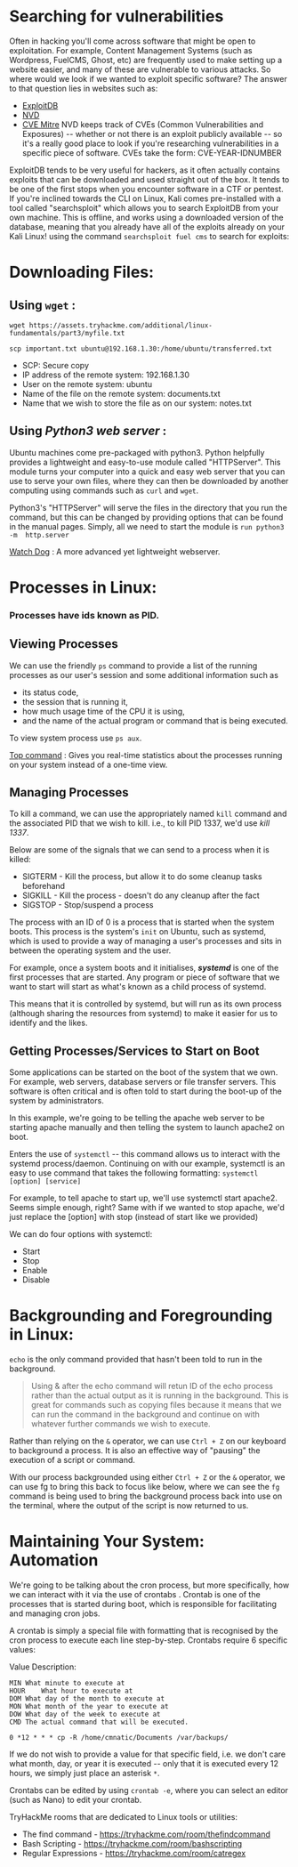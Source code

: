 # Searching for vulnerabilities

Often in hacking you'll come across software that might be open to exploitation. For example, Content Management Systems (such as Wordpress, FuelCMS, Ghost, etc) are frequently used to make setting up a website easier, and many of these are vulnerable to various attacks. So where would we look if we wanted to exploit specific software?
The answer to that question lies in websites such as:
-	[ExploitDB](https://www.exploit-db.com/)
-	[NVD](https://nvd.nist.gov/vuln/search)
-	[CVE Mitre](https://cve.mitre.org/)
NVD keeps track of CVEs (Common Vulnerabilities and Exposures) -- whether or not there is an exploit publicly available -- so it's a really good place to look if you're researching vulnerabilities in a specific piece of software. CVEs take the form: CVE-YEAR-IDNUMBER

ExploitDB tends to be very useful for hackers, as it often actually contains exploits that can be downloaded and used straight out of the box. It tends to be one of the first stops when you encounter software in a CTF or pentest.
If you're inclined towards the CLI on Linux, Kali comes pre-installed with a tool called "searchsploit" which allows you to search ExploitDB from your own machine. This is offline, and works using a downloaded version of the database, meaning that you already have all of the exploits already on your Kali Linux!
using the command `searchsploit fuel cms` to search for exploits:

# Downloading Files:

## Using `wget` :
`wget https://assets.tryhackme.com/additional/linux-fundamentals/part3/myfile.txt` 

`scp important.txt ubuntu@192.168.1.30:/home/ubuntu/transferred.txt`
- SCP: Secure copy
- IP address of the remote system: 192.168.1.30
- User on the remote system:	ubuntu
- Name of the file on the remote system:	documents.txt
- Name that we wish to store the file as on our system:	notes.txt

## Using **_Python3 web server_** :
Ubuntu machines come pre-packaged with python3. Python helpfully provides a lightweight and easy-to-use module called "HTTPServer". This module turns your computer into a quick and easy web server that you can use to serve your own files, where they can then be downloaded by another computing using commands such as `curl` and `wget`. 

Python3's "HTTPServer" will serve the files in the directory that you run the command, but this can be changed by providing options that can be found in the manual pages. Simply, all we need to start the module is 
`run python3 -m  http.server` 

 [Watch Dog](https://github.com/sc0tfree/updog) : A more advanced yet lightweight webserver. 

# Processes in Linux:
### Processes have ids known as PID.

## Viewing Processes

We can use the friendly `ps` command to provide a list of the running processes as our user's session and some additional information such as 
  - its status code, 
  - the session that is running it, 
  - how much usage time of the CPU it is using, 
  - and the name of the actual program or command that is being executed.

To view system process use `ps aux`.

[Top command](https://linuxhint.com/top_-command-_linux/) : Gives you real-time statistics about the processes running on your system instead of a one-time view.

## Managing Processes
To kill a command, we can use the appropriately named `kill` command and the associated PID that we wish to kill. i.e., to kill PID 1337, we'd use _kill 1337_.

Below are some of the signals that we can send to a process when it is killed:
  - SIGTERM - Kill the process, but allow it to do some cleanup tasks beforehand
  - SIGKILL - Kill the process - doesn't do any cleanup after the fact
  - SIGSTOP - Stop/suspend a process

The process with an ID of 0 is a process that is started when the system boots. 
This process is the system's `init` on Ubuntu, such as systemd, which is used to provide a way of managing a user's processes and sits in between the operating system and the user. 

For example, once a system boots and it initialises, **_systemd_** is one of the first processes that are started. Any program or piece of software that we want to start will start as what's known as a child process of systemd. 

This means that it is controlled by systemd, but will run as its own process (although sharing the resources from systemd) to make it easier for us to identify and the likes.

## Getting Processes/Services to Start on Boot

Some applications can be started on the boot of the system that we own. For example, web servers, database servers or file transfer servers. This software is often critical and is often told to start during the boot-up of the system by administrators.

In this example, we're going to be telling the apache web server to be starting apache manually and then telling the system to launch apache2 on boot.

Enters the use of `systemctl` -- this command allows us to interact with the systemd process/daemon. Continuing on with our example, systemctl is an easy to use command that takes the following formatting: `systemctl [option] [service]`

For example, to tell apache to start up, we'll use systemctl start apache2. Seems simple enough, right? Same with if we wanted to stop apache, we'd just replace the [option] with stop (instead of start like we provided)

We can do four options with systemctl:
 - Start
 - Stop
 - Enable
 - Disable

# Backgrounding and Foregrounding in Linux:
 `echo` is the only command provided that hasn't been told to run in the background.
 > Using & after the echo command will retun ID of the echo process rather than the actual output as it is running in the background.
 > This is great for commands such as copying files because it means that we can run the command in the background and continue on with whatever further commands we wish to execute.

Rather than relying on the `&` operator, we can use `Ctrl + Z` on our keyboard to background a process. It is also an effective way of "pausing" the execution of a script or command.

With our process backgrounded using either `Ctrl + Z` or the `&` operator, we can use fg to bring this back to focus like below, where we can see the `fg` command is being used to bring the background process back into use on the terminal, where the output of the script is now returned to us.

# Maintaining Your System: Automation

We're going to be talking about the cron process, but more specifically, how we can interact with it via the use of crontabs . Crontab is one of the processes that is started during boot, which is responsible for facilitating and managing cron jobs.

A crontab is simply a special file with formatting that is recognised by the cron process to execute each line step-by-step. Crontabs require 6 specific values:

Value	Description:
```
MIN	What minute to execute at
HOUR	What hour to execute at
DOM	What day of the month to execute at
MON	What month of the year to execute at
DOW	What day of the week to execute at
CMD	The actual command that will be executed.

0 *12 * * * cp -R /home/cmnatic/Documents /var/backups/
```
If we do not wish to provide a value for that specific field, i.e. we don't care what month, day, or year it is executed -- only that it is executed every 12 hours, we simply just place an asterisk `*`.

Crontabs can be edited by using `crontab -e`, where you can select an editor (such as Nano) to edit your crontab.

TryHackMe rooms that are dedicated to Linux tools or utilities:

- The find command - https://tryhackme.com/room/thefindcommand
- Bash Scripting - https://tryhackme.com/room/bashscripting
- Regular Expressions - https://tryhackme.com/room/catregex





